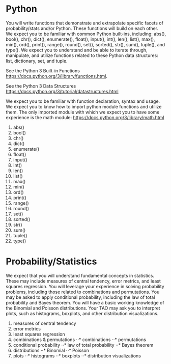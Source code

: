 # Python
You will write functions that demonstrate and extrapolate specific facets of probability/stats and/or Python. 
These functions will build on each other. We expect you to be familiar with common Python built-ins, including: 
abs(), bool(), chr(), dict(), enumerate(), float(), input(), int(), len(), list(), max(), min(), ord(), 
print(), range(), round(), set(), sorted(), str(), sum(), tuple(), and type(). 
We expect you to understand and be able to iterate through, manipulate, 
and utilize functions related to these Python data structures: list, dictionary, set, and tuple.

See the Python 3 Built-in Functions
https://docs.python.org/3/library/functions.html.

See the Python 3 Data Structures
https://docs.python.org/3/tutorial/datastructures.html

We expect you to be familiar with function declaration, syntax and usage. 
We expect you to know how to import python module functions and utilize them. 
The only imported module with which we expect you to have some experience is the math module: 
https://docs.python.org/3/library/math.html 

1. abs()
2. bool()
3. chr()
4. dict()
5. enumerate()
6. float()
7. input()
8. int()
9. len()
10. list() 
11. max()
12. min()
13. ord()
14. print() 
15. range()
16. round()
17. set()
18. sorted()
19. str()
20. sum()
21. tuple()
22. type()

# Probability/Statistics
We expect that you will understand fundamental concepts in statistics. 
These may include measures of central tendency, error metrics, and least squares regression. 
You will leverage your experience in solving probability problems, 
including those related to combinations and permutations. You may be asked to apply conditional probability, 
including the law of total probability and Bayes theorem.
You will have a basic working knowledge of the Binomial and Poisson distributions. 
Your TAO may ask you to interpret plots, such as histograms, boxplots, and other distribution visualizations.

1. measures of central tendency
2. error metrics
3. least squares regression
4. combinations & permutations
⋅⋅* combinations
⋅⋅* permutations
5. conditional probability
⋅⋅* law of total probability 
⋅⋅* Bayes theorem
6. distributions
⋅⋅* Binomial
⋅⋅* Poisson
7. plots
⋅⋅* histograms
⋅⋅* boxplots
⋅⋅* distribution visualizations
